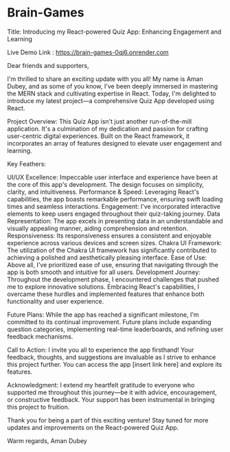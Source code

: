 # Brain-Games

Title: Introducing my React-powered Quiz App: Enhancing Engagement and Learning

Live Demo Link : https://brain-games-0qj6.onrender.com

Dear friends and supporters,

I'm thrilled to share an exciting update with you all! My name is Aman Dubey, and as some of you know, I've been deeply immersed in mastering the MERN stack and cultivating expertise in React. Today, I'm delighted to introduce my latest project—a comprehensive Quiz App developed using React.

Project Overview:
This Quiz App isn't just another run-of-the-mill application. It's a culmination of my dedication and passion for crafting user-centric digital experiences. Built on the React framework, it incorporates an array of features designed to elevate user engagement and learning.

Key Feathers:

UI/UX Excellence: Impeccable user interface and experience have been at the core of this app's development. The design focuses on simplicity, clarity, and intuitiveness.
Performance & Speed: Leveraging React's capabilities, the app boasts remarkable performance, ensuring swift loading times and seamless interactions.
Engagement: I've incorporated interactive elements to keep users engaged throughout their quiz-taking journey.
Data Representation: The app excels in presenting data in an understandable and visually appealing manner, aiding comprehension and retention.
Responsiveness: Its responsiveness ensures a consistent and enjoyable experience across various devices and screen sizes.
Chakra UI Framework: The utilization of the Chakra UI framework has significantly contributed to achieving a polished and aesthetically pleasing interface.
Ease of Use: Above all, I've prioritized ease of use, ensuring that navigating through the app is both smooth and intuitive for all users.
Development Journey:
Throughout the development phase, I encountered challenges that pushed me to explore innovative solutions. Embracing React's capabilities, I overcame these hurdles and implemented features that enhance both functionality and user experience.

Future Plans:
While the app has reached a significant milestone, I'm committed to its continual improvement. Future plans include expanding question categories, implementing real-time leaderboards, and refining user feedback mechanisms.

Call to Action:
I invite you all to experience the app firsthand! Your feedback, thoughts, and suggestions are invaluable as I strive to enhance this project further. You can access the app [insert link here] and explore its features.

Acknowledgment:
I extend my heartfelt gratitude to everyone who supported me throughout this journey—be it with advice, encouragement, or constructive feedback. Your support has been instrumental in bringing this project to fruition.

Thank you for being a part of this exciting venture! Stay tuned for more updates and improvements on the React-powered Quiz App.

Warm regards,
Aman Dubey
